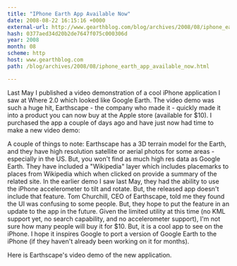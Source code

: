 ```yaml
---
title: "IPhone Earth App Available Now"
date: 2008-08-22 16:15:16 +0000
external-url: http://www.gearthblog.com/blog/archives/2008/08/iphone_earth_app_available_now.html
hash: 0377aed34d20b2de7647f075c000306d
year: 2008
month: 08
scheme: http
host: www.gearthblog.com
path: /blog/archives/2008/08/iphone_earth_app_available_now.html

---
```


Last May I published a video demonstration of a cool iPhone application I saw at Where 2.0 which looked like Google Earth.  The video demo was such a huge hit, Earthscape - the company who made it - quickly made it into a product you can now buy at the Apple store (available for $10).    I purchased the app a couple of days ago and have just now had time to make a new video demo:


    

A couple of things to note:  Earthscape has a 3D terrain model for the Earth, and they have high resolution satellite or aerial photos for some areas - especially in the US.  But, you won't find as much high res data as Google Earth.   They have included a "Wikipedia" layer which includes placemarks to places from Wikipedia which when clicked on provide a summary of the related site.  In the earlier demo I saw last May, they had the ability to use the iPhone accelerometer to tilt and rotate.  But, the released app doesn't include that feature.  Tom Churchill, CEO of Earthscape, told me they found the UI was confusing to some people.  But, they hope to put the feature in an update to the app in the future.   Given the limited utility at this time (no KML support yet, no search capability, and no accelerometer support), I'm not sure how many people will buy it for $10.  But, it is a cool app to see on the iPhone.  I hope it inspires Google to port a version of Google Earth to the iPhone (if they haven't already been working on it for months).  


Here is Earthscape's video demo of the new application.
